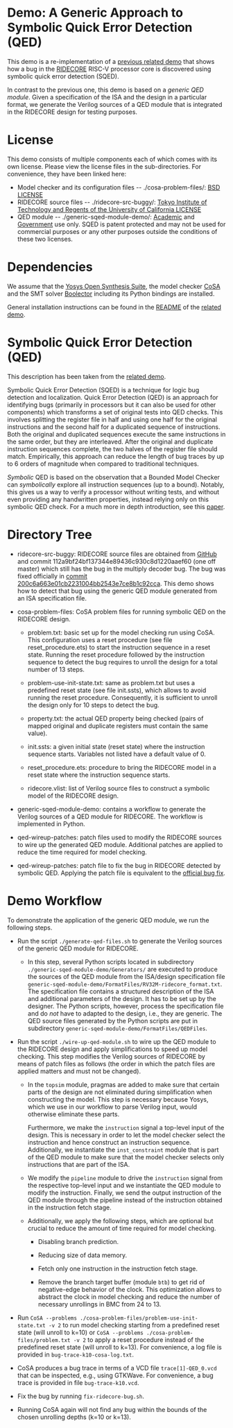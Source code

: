 # Demo: A Generic Approach to Symbolic Quick Error Detection (QED)

This demo is a re-implementation of a [previous related
demo](https://github.com/makaimann/ride-core-demo) that shows how a
bug in the [RIDECORE](https://github.com/ridecore/ridecore) RISC-V
processor core is discovered using symbolic quick error detection
(SQED).

In contrast to the previous one, this demo is based on a _generic QED
module_. Given a specification of the ISA and the design in a
particular format, we generate the Verilog sources of a QED module
that is integrated in the RIDECORE design for testing purposes.

# License
This demo consists of multiple components each of which comes with its own license. Please view the license files in the sub-directories. For convenience, they have been linked here: 
* Model checker and its configuration files -- ./cosa-problem-files/: [BSD LICENSE](./cosa-problem-files/LICENSE)
* RIDECORE source files -- ./ridecore-src-buggy/: [Tokyo Institute of Technology and Regents of the University of California LICENSE](./ridecore-src-buggy/LICENSE)
* QED module -- ./generic-sqed-module-demo/:
[Academic](./generic-sqed-module-demo/LICENSE-Academic) and
[Government](./generic-sqed-module-demo/LICENSE-GOV) use only.  SQED is patent
protected and may not be used for commercial purposes or any other purposes outside the conditions of these two licenses.

# Dependencies

We assume that the [Yosys Open Synthesis Suite](https://github.com/YosysHQ/yosys), the model checker
[CoSA](https://github.com/cristian-mattarei/CoSA) and the SMT solver
[Boolector](https://github.com/Boolector/boolector) including its
Python bindings are installed.

General installation instructions can be found in the
[README](https://github.com/makaimann/ride-core-demo/blob/master/install/README.md)
of the [related demo](https://github.com/makaimann/ride-core-demo).

# Symbolic Quick Error Detection (QED)

This description has been taken from the [related demo](https://github.com/makaimann/ride-core-demo).

Symbolic Quick Error Detection (SQED) is a technique for logic bug detection and localization.
Quick Error Detection (QED) is an approach for identifying bugs (primarily in processors but it can also be used 
for other components) which transforms a set of original tests into QED checks. This involves splitting
the register file in half and using one half for the original instructions and the second half for a duplicated
sequence of instructions. Both the original and duplicated sequences execute the same instructions in the same order, 
but they are interleaved. After the original and duplicate instruction sequences complete, the two halves of the 
register file should match. Empirically, this approach can reduce the length of bug traces by up to 6 orders of 
magnitude when compared to traditional techniques.

_Symbolic_ QED is based on the observation that a Bounded Model Checker can _symbolically_ explore all instruction 
sequences (up to a bound). Notably, this gives us a way to verify a processor without writing tests, and without even 
providing any handwritten properties, instead relying only on this symbolic QED check. 
For a much more in depth introduction, see this [paper](https://arxiv.org/pdf/1711.06541.pdf).

# Directory Tree

- ridecore-src-buggy: RIDECORE source files are obtained
  from [GitHub](https://github.com/ridecore/ridecore) and commit
  112a9bf24bf137344e89436c930c8d1220aaef60 (one off master) which
  still has the bug in the multiply decoder bug. The bug was fixed officially in [commit 200c6a663e01cb2231004bb2543e7ce8b1c92cca](https://github.com/ridecore/ridecore/commit/200c6a663e01cb2231004bb2543e7ce8b1c92cca). This demo shows how
  to detect that bug using the generic QED module generated from an
  ISA specification file.

- cosa-problem-files: CoSA problem files for running
  symbolic QED on the RIDECORE design.
  
  - problem.txt: basic set up for the model checking run using
    CoSA. This configuration uses a reset procedure (see file
    reset_procedure.ets) to start the instruction sequence in a reset
    state. Running the reset procedure followed by the instruction
    sequence to detect the bug requires to unroll the design for a
    total number of 13 steps.
    
  - problem-use-init-state.txt: same as problem.txt but uses a
    predefined reset state (see file init.ssts), which allows to avoid running the reset
    procedure. Consequently, it is sufficient to unroll the design
    only for 10 steps to detect the bug.

  - property.txt: the actual QED property being checked (pairs of
    mapped original and duplicate registers must contain the same
    value).
    
  - init.ssts: a given initial state (reset state) where the
    instruction sequence starts. Variables not listed have a default
    value of 0.
    
  - reset_procedure.ets: procedure to bring the RIDECORE model in a
    reset state where the instruction sequence starts.
    
  - ridecore.vlist: list of Verilog source files to construct a
    symbolic model of the RIDECORE design.

- generic-sqed-module-demo: contains a workflow to generate the
  Verilog sources of a QED module for RIDECORE. The workflow is
  implemented in Python.

- qed-wireup-patches: patch files used to modify the
  RIDECORE sources to wire up the generated QED module. Additional
  patches are applied to reduce the time required for model checking.

- qed-wireup-patches: patch file to fix the bug in
  RIDECORE detected by symbolic QED. Applying the patch file is
  equivalent to the [official bug
  fix](https://github.com/ridecore/ridecore/commit/200c6a663e01cb2231004bb2543e7ce8b1c92cca).


# Demo Workflow

To demonstrate the application of the generic QED module, we run the following steps.

- Run the script `./generate-qed-files.sh` to generate the Verilog
  sources of the generic QED module for RIDECORE.

  - In this step, several Python scripts located in subdirectory
    `./generic-sqed-module-demo/Generators/` are executed to produce the
    sources of the QED module from the ISA/design specification file
    `generic-sqed-module-demo/FormatFiles/RV32M-ridecore_format.txt`. The
    specification file contains a structured description of the ISA
    and additional parameters of the design. It has to be set up by
    the designer. The Python scripts, however, process the
    specification file and do _not_ have to adapted to the design,
    i.e., they are generic. The QED source files generated by the
    Python scripts are put in subdirectory
    `generic-sqed-module-demo/FormatFiles/QEDFiles`.

- Run the script `./wire-up-qed-module.sh` to wire up the QED module
  to the RIDECORE design and apply simplifications to speed up model
  checking. This step modifies the Verilog sources of RIDECORE by
  means of patch files as follows (the order in which the patch files
  are applied matters and must not be changed).

  - In the `topsim` module, pragmas are added to make sure that
    certain parts of the design are not eliminated during
    simplification when constructing the model. This step is necessary
    because Yosys, which we use in our workflow to parse Verilog
    input, would otherwise eliminate these parts.

    Furthermore, we make the `instruction` signal a top-level input of
    the design. This is necessary in order to let the model checker
    select the instruction and hence construct an instruction
    sequence. Additionally, we instantiate the `inst_constraint`
    module that is part of the QED module to make sure that the model
    checker selects only instructions that are part of the ISA.

  - We modify the `pipeline` module to drive the `instruction` signal
    from the respective top-level input and we instantiate the QED module
    to modify the instruction. Finally, we send the output instruction
    of the QED module through the pipeline instead of the instruction
    obtained in the instruction fetch stage.

  - Additionally, we apply the following steps, which are optional but
    crucial to reduce the amount of time required for model checking.

    - Disabling branch prediction.

    - Reducing size of data memory.

    - Fetch only one instruction in the instruction fetch stage.

    - Remove the branch target buffer (module `btb`) to get rid of
      negative-edge behavior of the clock. This optimization allows to
      abstract the clock in model checking and reduce the number of
      necessary unrollings in BMC from 24 to 13.

- Run `CoSA --problems ./cosa-problem-files/problem-use-init-state.txt -v 2`
  to run model checking starting from a predefined reset state (will unroll to k=10) or
  `CoSA --problems ./cosa-problem-files/problem.txt -v 2` to apply
  a reset procedure instead of the predefined reset state (will unroll
  to k=13). For convenience, a log file is provided in
  `bug-trace-k10-cosa-log.txt`.

- CoSA produces a bug trace in terms of a VCD file
  `trace[1]-QED_0.vcd` that can be inspected, e.g., using GTKWave. For
  convenience, a bug trace is provided in file `bug-trace-k10.vcd`.

- Fix the bug by running `fix-ridecore-bug.sh`.

- Running CoSA again will not find any bug within the bounds of the
  chosen unrolling depths (k=10 or k=13).
